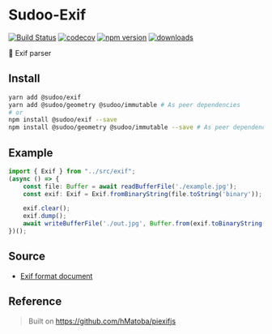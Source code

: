 # Sudoo-Exif

[![Build Status](https://travis-ci.com/SudoDotDog/Sudoo-Exif.svg?branch=master)](https://travis-ci.com/SudoDotDog/Sudoo-Exif)
[![codecov](https://codecov.io/gh/SudoDotDog/Sudoo-Exif/branch/master/graph/badge.svg)](https://codecov.io/gh/SudoDotDog/Sudoo-Exif)
[![npm version](https://badge.fury.io/js/%40sudoo%2Fexif.svg)](https://www.npmjs.com/package/@sudoo/exif)
[![downloads](https://img.shields.io/npm/dm/@sudoo/exif.svg)](https://www.npmjs.com/package/@sudoo/exif)

:sparkler: Exif parser

## Install

```sh
yarn add @sudoo/exif 
yarn add @sudoo/geometry @sudoo/immutable # As peer dependencies
# or
npm install @sudoo/exif --save
npm install @sudoo/geometry @sudoo/immutable --save # As peer dependencies
```

## Example

```ts
import { Exif } from "../src/exif";
(async () => {
    const file: Buffer = await readBufferFile('./example.jpg');
    const exif: Exif = Exif.fromBinaryString(file.toString('binary'));

    exif.clear();
    exif.dump();
    await writeBufferFile('./out.jpg', Buffer.from(exif.toBinaryString(), 'binary'));
})();
```

## Source

-   [Exif format document](http://www.cipa.jp/std/documents/e/DC-008-2012_E.pdf)

## Reference

> Built on <https://github.com/hMatoba/piexifjs>
